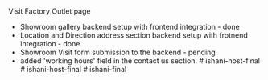 #

Visit Factory Outlet page
- Showroom gallery backend setup with frontend integration  - done
- Location and Direction address section backend setup with frotnend integration - done
- Showroom Visit form submission to the backend - pending
- added 'working hours' field in the contact us section.
#   i s h a n i - h o s t - f i n a l  
 #   i s h a n i - h o s t - f i n a l  
 #   i s h a n i - f i n a l  
 